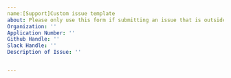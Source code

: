 ```yaml
---
name:[Support]Custom issue template
about: Please only use this form if submitting an issue that is outside the list of options provided.
Organization: ''
Application Number: ''
Github Handle: ''
Slack Handle: ''
Description of Issue: ''


---
```




